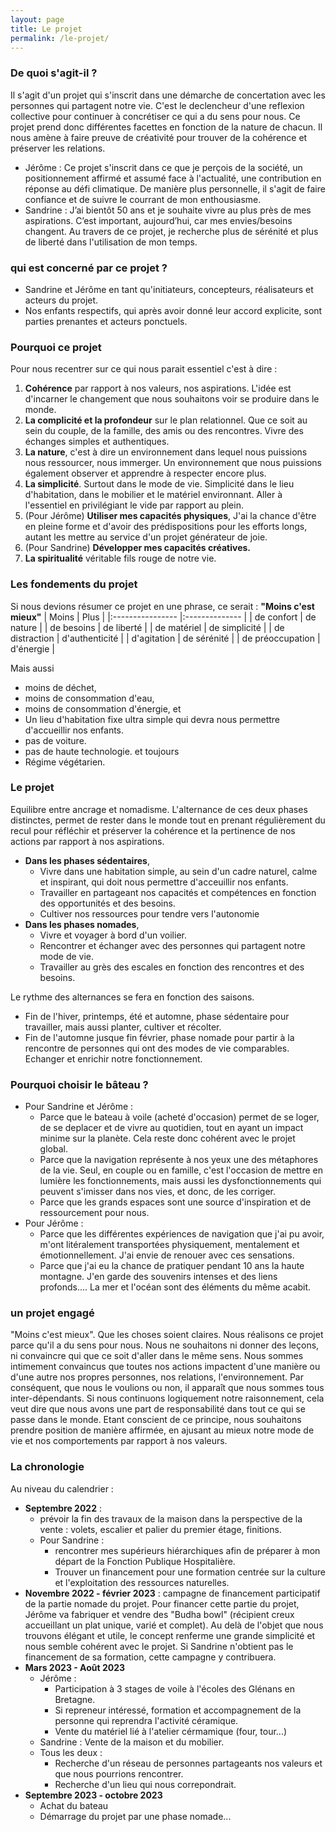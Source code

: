 ```yaml
---
layout: page
title: Le projet
permalink: /le-projet/
---
```


### De quoi s'agit-il ?
Il s'agit d'un projet qui s'inscrit dans une démarche de concertation avec les personnes qui partagent notre vie. C'est le declencheur d'une reflexion collective pour continuer à concrétiser ce qui a du sens pour nous. Ce projet prend donc différentes facettes en fonction de la nature de chacun. Il nous amène à faire preuve de créativité pour trouver de la cohérence et préserver les relations.

* Jérôme : Ce projet s'inscrit dans ce que je perçois de la société, un positionnement affirmé et assumé face à l'actualité, une contribution en réponse au défi climatique. De manière plus personnelle, il s'agit de faire confiance et de suivre le courrant de mon enthousiasme.
* Sandrine : J’ai bientôt 50 ans et je souhaite vivre au plus près de mes aspirations. C’est important, aujourd’hui, car mes envies/besoins changent. Au travers de ce projet, je recherche plus de sérénité et plus de liberté dans l'utilisation de mon temps. 

### qui est concerné par ce projet ?
* Sandrine et Jérôme en tant qu'initiateurs, concepteurs, réalisateurs et acteurs du projet.
* Nos enfants respectifs, qui après avoir donné leur accord explicite, sont parties prenantes et acteurs ponctuels.

### Pourquoi ce projet
Pour nous recentrer sur ce qui nous parait essentiel c'est à dire : 
1. **Cohérence** par rapport à nos valeurs, nos aspirations. L'idée est d'incarner le changement que nous souhaitons voir se produire dans le monde.
2. **La complicité et la profondeur** sur le plan relationnel. Que ce soit au sein du couple, de la famille, des amis ou des rencontres. Vivre des échanges simples et authentiques.
3. **La nature**, c'est à dire un environnement dans lequel nous puissions nous ressourcer, nous immerger. Un environnement que nous puissions également observer et apprendre à respecter encore plus.
4. **La simplicité**. Surtout dans le mode de vie. Simplicité dans le lieu d'habitation, dans le mobilier et le matériel environnant. Aller à l'essentiel en privilégiant le vide par rapport au plein.
5. (Pour Jérôme) **Utiliser mes capacités physiques**, J'ai la chance d'être en pleine forme et d'avoir des prédispositions pour les efforts longs, autant les mettre au service d'un projet générateur de joie.
6. (Pour Sandrine) **Développer mes capacités créatives.**
7. **La spiritualité** véritable fils rouge de notre vie.

### Les fondements du projet
Si nous devions résumer ce projet en une phrase, ce serait : **"Moins c'est mieux"**
| Moins            | Plus           |
|:---------------- |:-------------- |
| de confort       | de nature      |
| de besoins       | de liberté     |
| de matériel      | de simplicité  |
| de distraction   | d'authenticité |
| d'agitation      | de sérénité    |
| de préoccupation | d'énergie      |

Mais aussi
* moins de déchet,
* moins de consommation d'eau,
* moins de consommation d'énergie,
et 
* Un lieu d'habitation fixe ultra simple qui devra nous permettre d'accueillir nos enfants.
* pas de voiture.
* pas de haute technologie.
et toujours
* Régime végétarien.

### Le projet
Equilibre entre ancrage et nomadisme. L'alternance de ces deux phases distinctes, permet de rester dans le monde tout en prenant régulièrement du recul pour réfléchir et préserver la cohérence et la pertinence de nos actions par rapport à nos aspirations.
* **Dans les phases sédentaires**,
    * Vivre dans une habitation simple, au sein d'un cadre naturel, calme et inspirant, qui doit nous permettre d'acceuillir nos enfants.
    * Travailler en partageant nos capacités et compétences en fonction des opportunités et des besoins.
    * Cultiver nos ressources pour tendre vers l'autonomie
* **Dans les phases nomades**,
    * Vivre et voyager à bord d'un voilier.
    * Rencontrer et échanger avec des personnes qui partagent notre mode de vie.
    * Travailler au grès des escales en fonction des rencontres et des besoins.

Le rythme des alternances se fera en fonction des saisons.
* Fin de l'hiver, printemps, été et automne, phase sédentaire pour travailler, mais aussi planter, cultiver et récolter.
* Fin de l'automne jusque fin février, phase nomade pour partir à la rencontre de personnes qui ont des modes de vie comparables. Echanger et enrichir notre fonctionnement.

### Pourquoi choisir le bâteau ?
* Pour Sandrine et Jérôme :
    * Parce que le bateau à voile (acheté d'occasion) permet de se loger, de se deplacer et de vivre au quotidien, tout en ayant un impact minime sur la planète. Cela reste donc cohérent avec le projet global.
    * Parce que la navigation représente à nos yeux une des métaphores de la vie. Seul, en couple ou en famille, c'est l'occasion de mettre en lumière les fonctionnements, mais aussi les dysfonctionnements qui peuvent s'imisser dans nos vies, et donc, de les corriger.
    * Parce que les grands espaces sont une source d'inspiration et de ressourcement pour nous.
* Pour Jérôme :
    * Parce que les différentes expériences de navigation que j'ai pu avoir, m'ont litéralement transportées physiquement, mentalement et émotionnellement. J'ai envie de renouer avec ces sensations.
    * Parce que j'ai eu la chance de pratiquer pendant 10 ans la haute montagne. J'en garde des souvenirs intenses et des liens profonds.... La mer et l'océan sont des éléments du même acabit. 

### un projet engagé
"Moins c'est mieux".
Que les choses soient claires. Nous réalisons ce projet parce qu'il a du sens pour nous. Nous ne souhaitons ni donner des leçons, ni convaincre qui que ce soit d'aller dans le même sens.
Nous sommes intimement convaincus que toutes nos actions impactent d'une manière ou d'une autre nos propres personnes, nos relations, l'environnement.
Par conséquent, que nous le voulions ou non, il apparaît que nous sommes tous inter-dépendants.
Si nous continuons logiquement notre raisonnement, cela veut dire que nous avons une part de responsabilité dans tout ce qui se passe dans le monde.
Etant conscient de ce principe, nous souhaitons prendre position de manière affirmée, en ajusant au mieux notre mode de vie et nos comportements par rapport à nos valeurs.

### La chronologie
Au niveau du calendrier : 
*  **Septembre 2022** :
    *  prévoir la fin des travaux de la maison dans la perspective de la vente : volets, escalier et palier du premier étage, finitions.
    *  Pour Sandrine :
        *  rencontrer mes supérieurs hiérarchiques afin de préparer à mon départ de la Fonction Publique Hospitalière.
        *  Trouver un financement pour une formation centrée sur la culture et l'exploitation des ressources naturelles.
*  **Novembre 2022 - février 2023** : campagne de financement participatif de la partie nomade du projet. Pour financer cette partie du projet, Jérôme va fabriquer et vendre des "Budha bowl" (récipient creux accueillant un plat unique, varié et complet). Au delà de l'objet que nous trouvons élégant et utile, le concept renferme une grande simplicité et nous semble cohérent avec le projet. Si Sandrine n'obtient pas le financement de sa formation, cette campagne y contribuera. 
*  **Mars 2023 - Août 2023**
    *  Jérôme :
        *  Participation à 3 stages de voile à l'écoles des Glénans en Bretagne.
        *  Si repreneur intéressé, formation et accompagnement de la personne qui reprendra l'activité céramique.
        *  Vente du matériel lié à l'atelier cérmamique (four, tour...)
    *  Sandrine : Vente de la maison et du mobilier.
    *  Tous les deux :
        *  Recherche d'un réseau de personnes partageants nos valeurs et que nous pourrions rencontrer.
        *  Recherche d'un lieu qui nous correpondrait.
*  **Septembre 2023 - octobre 2023**
    *  Achat du bateau
    *  Démarrage du projet par une phase nomade...
